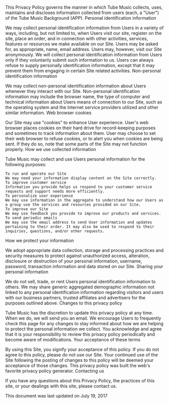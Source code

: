 

This Privacy Policy governs the manner in which Tube Music collects, uses, maintains and discloses information collected from users (each, a "User") of the Tube Music Background (APP).
Personal identification information

We may collect personal identification information from Users in a variety of ways, including, but not limited to, when Users visit our site, register on the site, place an order, and in connection with other activities, services, features or resources we make available on our Site. Users may be asked for, as appropriate, name, email address. Users may, however, visit our Site anonymously. We will collect personal identification information from Users only if they voluntarily submit such information to us. Users can always refuse to supply personally identification information, except that it may prevent them from engaging in certain Site related activities.
Non-personal identification information

We may collect non-personal identification information about Users whenever they interact with our Site. Non-personal identification information may include the browser name, the type of computer and technical information about Users means of connection to our Site, such as the operating system and the Internet service providers utilized and other similar information.
Web browser cookies

Our Site may use "cookies" to enhance User experience. User's web browser places cookies on their hard drive for record-keeping purposes and sometimes to track information about them. User may choose to set their web browser to refuse cookies, or to alert you when cookies are being sent. If they do so, note that some parts of the Site may not function properly.
How we use collected information

Tube Music may collect and use Users personal information for the following purposes:

    To run and operate our Site
    We may need your information display content on the Site correctly.
    To improve customer service
    Information you provide helps us respond to your customer service requests and support needs more efficiently.
    To personalize user experience
    We may use information in the aggregate to understand how our Users as a group use the services and resources provided on our Site.
    To improve our Site
    We may use feedback you provide to improve our products and services.
    To send periodic emails
    We may use the email address to send User information and updates pertaining to their order. It may also be used to respond to their inquiries, questions, and/or other requests.

How we protect your information

We adopt appropriate data collection, storage and processing practices and security measures to protect against unauthorized access, alteration, disclosure or destruction of your personal information, username, password, transaction information and data stored on our Site.
Sharing your personal information

We do not sell, trade, or rent Users personal identification information to others. We may share generic aggregated demographic information not linked to any personal identification information regarding visitors and users with our business partners, trusted affiliates and advertisers for the purposes outlined above.
Changes to this privacy policy

Tube Music has the discretion to update this privacy policy at any time. When we do, we will send you an email. We encourage Users to frequently check this page for any changes to stay informed about how we are helping to protect the personal information we collect. You acknowledge and agree that it is your responsibility to review this privacy policy periodically and become aware of modifications.
Your acceptance of these terms

By using this Site, you signify your acceptance of this policy. If you do not agree to this policy, please do not use our Site. Your continued use of the Site following the posting of changes to this policy will be deemed your acceptance of those changes. This privacy policy was built the web's favorite privacy policy generator.
Contacting us

If you have any questions about this Privacy Policy, the practices of this site, or your dealings with this site, please contact us.

This document was last updated on July 19, 2017
